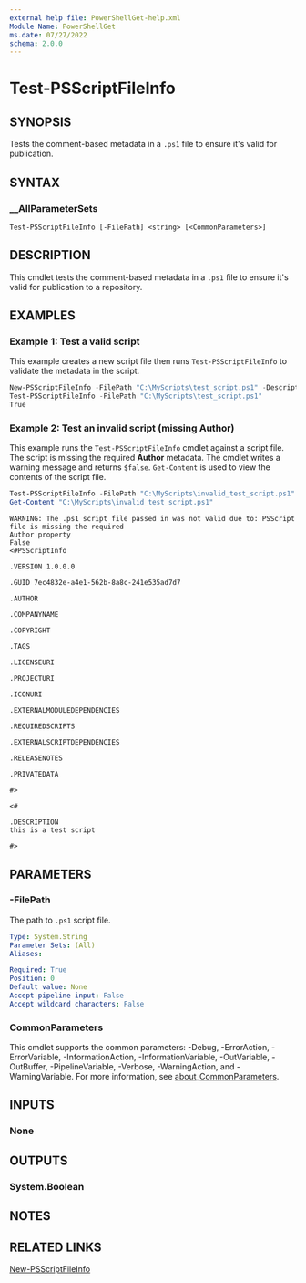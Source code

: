 ```yaml
---
external help file: PowerShellGet-help.xml
Module Name: PowerShellGet
ms.date: 07/27/2022
schema: 2.0.0
---
```

# Test-PSScriptFileInfo

## SYNOPSIS
Tests the comment-based metadata in a `.ps1` file to ensure it's valid for publication.

## SYNTAX

### __AllParameterSets

```
Test-PSScriptFileInfo [-FilePath] <string> [<CommonParameters>]
```

## DESCRIPTION

This cmdlet tests the comment-based metadata in a `.ps1` file to ensure it's valid for publication
to a repository.

## EXAMPLES

### Example 1: Test a valid script

This example creates a new script file then runs `Test-PSScriptFileInfo` to validate the metadata
in the script.

```powershell
New-PSScriptFileInfo -FilePath "C:\MyScripts\test_script.ps1" -Description "this is a test script"
Test-PSScriptFileInfo -FilePath "C:\MyScripts\test_script.ps1"
True
```

### Example 2: Test an invalid script (missing Author)

This example runs the `Test-PSScriptFileInfo` cmdlet against a script file. The script is missing
the required **Author** metadata. The cmdlet writes a warning message and returns `$false`.
`Get-Content` is used to view the contents of the script file.

```powershell
Test-PSScriptFileInfo -FilePath "C:\MyScripts\invalid_test_script.ps1"
Get-Content "C:\MyScripts\invalid_test_script.ps1"
```

```Output
WARNING: The .ps1 script file passed in was not valid due to: PSScript file is missing the required
Author property
False
<#PSScriptInfo

.VERSION 1.0.0.0

.GUID 7ec4832e-a4e1-562b-8a8c-241e535ad7d7

.AUTHOR

.COMPANYNAME

.COPYRIGHT

.TAGS

.LICENSEURI

.PROJECTURI

.ICONURI

.EXTERNALMODULEDEPENDENCIES

.REQUIREDSCRIPTS

.EXTERNALSCRIPTDEPENDENCIES

.RELEASENOTES

.PRIVATEDATA

#>

<#

.DESCRIPTION
this is a test script

#>
```

## PARAMETERS

### -FilePath

The path to `.ps1` script file.

```yaml
Type: System.String
Parameter Sets: (All)
Aliases:

Required: True
Position: 0
Default value: None
Accept pipeline input: False
Accept wildcard characters: False
```

### CommonParameters

This cmdlet supports the common parameters: -Debug, -ErrorAction, -ErrorVariable,
-InformationAction, -InformationVariable, -OutVariable, -OutBuffer, -PipelineVariable, -Verbose,
-WarningAction, and -WarningVariable. For more information, see
[about_CommonParameters](http://go.microsoft.com/fwlink/?LinkID=113216).

## INPUTS

### None

## OUTPUTS

### System.Boolean

## NOTES

## RELATED LINKS

[New-PSScriptFileInfo](New-PSScriptFileInfo.md)
